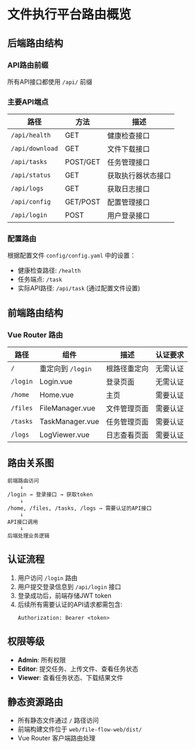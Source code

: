 # 文件执行平台路由概览

## 后端路由结构

### API路由前缀
所有API接口都使用 `/api/` 前缀

### 主要API端点

| 路径 | 方法 | 描述 |
|------|------|------|
| `/api/health` | GET | 健康检查接口 |
| `/api/download` | GET | 文件下载接口 |
| `/api/tasks` | POST/GET | 任务管理接口 |
| `/api/status` | GET | 获取执行器状态接口 |
| `/api/logs` | GET | 获取日志接口 |
| `/api/config` | GET/POST | 配置管理接口 |
| `/api/login` | POST | 用户登录接口 |

### 配置路由
根据配置文件 `config/config.yaml` 中的设置：
- 健康检查路径: `/health`
- 任务端点: `/task`
- 实际API路径: `/api/task` (通过配置文件设置)

## 前端路由结构

### Vue Router 路由

| 路径 | 组件 | 描述 | 认证要求 |
|------|------|------|----------|
| `/` | 重定向到 `/login` | 根路径重定向 | 无需认证 |
| `/login` | Login.vue | 登录页面 | 无需认证 |
| `/home` | Home.vue | 主页 | 需要认证 |
| `/files` | FileManager.vue | 文件管理页面 | 需要认证 |
| `/tasks` | TaskManager.vue | 任务管理页面 | 需要认证 |
| `/logs` | LogViewer.vue | 日志查看页面 | 需要认证 |

## 路由关系图

```
前端路由访问
    ↓
/login → 登录接口 → 获取token
    ↓
/home, /files, /tasks, /logs → 需要认证的API接口
    ↓
API接口调用
    ↓
后端处理业务逻辑
```

## 认证流程

1. 用户访问 `/login` 路由
2. 用户提交登录信息到 `/api/login` 接口
3. 登录成功后，前端存储JWT token
4. 后续所有需要认证的API请求都需包含:
   ```
   Authorization: Bearer <token>
   ```

## 权限等级
- **Admin**: 所有权限
- **Editor**: 提交任务、上传文件、查看任务状态
- **Viewer**: 查看任务状态、下载结果文件

## 静态资源路由
- 所有静态文件通过 `/` 路径访问
- 前端构建文件位于 `web/file-flow-web/dist/`
- Vue Router 客户端路由处理